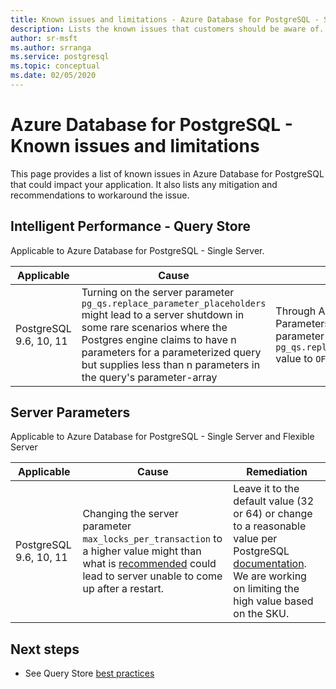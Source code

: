 ```yaml
---
title: Known issues and limitations - Azure Database for PostgreSQL - Single Server and Flexible Server (Preview)
description: Lists the known issues that customers should be aware of.
author: sr-msft
ms.author: srranga
ms.service: postgresql
ms.topic: conceptual
ms.date: 02/05/2020
---
```

# Azure Database for PostgreSQL - Known issues and limitations

This page provides a list of known issues in Azure Database for PostgreSQL that could impact your application. It also lists any mitigation and recommendations to workaround the issue.

## Intelligent Performance - Query Store

Applicable to Azure Database for PostgreSQL - Single Server.

| Applicable | Cause | Remediation|
| ----- | ------ | ---- | 
| PostgreSQL 9.6, 10, 11 | Turning on the server parameter `pg_qs.replace_parameter_placeholders` might lead to a server shutdown in some rare scenarios where the Postgres engine claims to have n parameters for a parameterized query but supplies less than n parameters in the query's parameter-array | Through Azure Portal, Server Parameters section, turn the parameter `pg_qs.replace_parameter_placeholders` value to `OFF` and save.   | 

## Server Parameters

Applicable to Azure Database for PostgreSQL - Single Server and Flexible Server

| Applicable | Cause | Remediation| 
| ----- | ------ | ---- | 
| PostgreSQL 9.6, 10, 11 | Changing the server parameter `max_locks_per_transaction` to a higher value might than what is [recommended](https://www.postgresql.org/docs/11/kernel-resources.html) could lead to server unable to come up after a restart. | Leave it to the default value (32 or 64) or change to a reasonable value per PostgreSQL [documentation](https://www.postgresql.org/docs/11/kernel-resources.html).  We are working on limiting the high value based on the SKU.  | 

## Next steps
- See Query Store [best practices](./concepts-query-store-best-practices.md)
